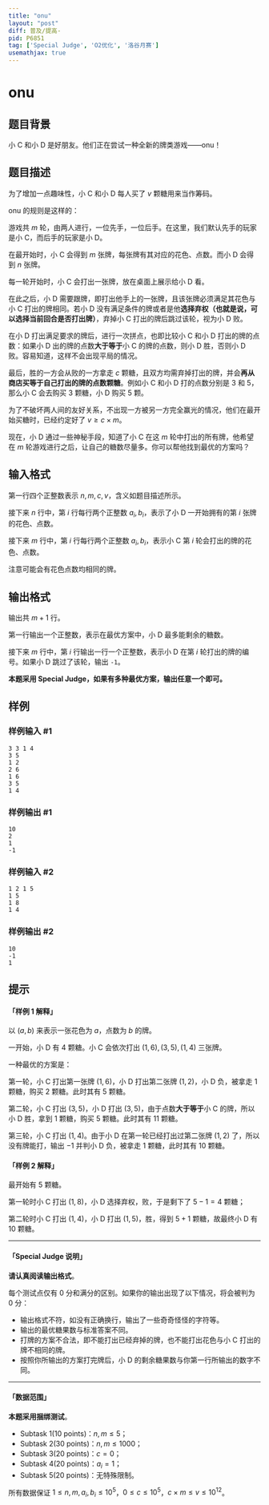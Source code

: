```yaml
---
title: "onu"
layout: "post"
diff: 普及/提高-
pid: P6851
tag: ['Special Judge', 'O2优化', '洛谷月赛']
usemathjax: true
---
```


# onu
## 题目背景

小 C 和小 D 是好朋友。他们正在尝试一种全新的牌类游戏——onu！
## 题目描述

为了增加一点趣味性，小 C 和小 D 每人买了 $v$ 颗糖用来当作筹码。

onu 的规则是这样的：

游戏共 $m$ 轮，由两人进行，一位先手，一位后手。在这里，我们默认先手的玩家是小 C，而后手的玩家是小 D。

在最开始时，小 C 会得到 $m$ 张牌，每张牌有其对应的花色、点数。而小 D 会得到 $n$ 张牌。

每一轮开始时，小 C 会打出一张牌，放在桌面上展示给小 D 看。

在此之后，小 D 需要跟牌，即打出他手上的一张牌，且该张牌必须满足其花色与小 C 打出的牌相同。若小 D 没有满足条件的牌或者是他**选择弃权（也就是说，可以选择当前回合是否打出牌）**，弃掉小 C 打出的牌后跳过该轮，视为小 D 败。

在小 D 打出满足要求的牌后，进行一次拼点，也即比较小 C 和小 D 打出的牌的点数：如果小 D 出的牌的点数**大于等于**小 C 的牌的点数，则小 D 胜，否则小 D 败。容易知道，这样不会出现平局的情况。

最后，胜的一方会从败的一方拿走 $c$ 颗糖，且双方均需弃掉打出的牌，并会**再从商店买等于自己打出的牌的点数颗糖**。例如小 C 和小 D 打的点数分别是 $3$ 和 $5$，那么小 C 会去购买 $3$ 颗糖，小 D 购买 $5$ 颗。

为了不破坏两人间的友好关系，不出现一方被另一方完全赢光的情况，他们在最开始买糖时，已经约定好了 $v \ge c \times m$。

现在，小 D 通过一些神秘手段，知道了小 C 在这 $m$ 轮中打出的所有牌，他希望在 $m$ 轮游戏进行之后，让自己的糖数尽量多。你可以帮他找到最优的方案吗？
## 输入格式

第一行四个正整数表示 $n, m, c, v$，含义如题目描述所示。

接下来 $n$ 行中，第 $i$ 行每行两个正整数 $a _i, b _i$，表示了小 D 一开始拥有的第 $i$ 张牌的花色、点数。

接下来 $m$ 行中，第 $i$ 行每行两个正整数 $a _i, b _i$，表示小 C 第 $i$ 轮会打出的牌的花色、点数。

注意可能会有花色点数均相同的牌。
## 输出格式

输出共 $m + 1$ 行。

第一行输出一个正整数，表示在最优方案中，小 D 最多能剩余的糖数。

接下来 $m$ 行中，第 $i$ 行输出一行一个正整数，表示小 D 在第 $i$ 轮打出的牌的编号。如果小 D 跳过了该轮，输出 `-1`。

**本题采用 Special Judge，如果有多种最优方案，输出任意一个即可。**
## 样例

### 样例输入 #1
```
3 3 1 4
3 5
1 2
2 6
1 6
3 5
1 4
```
### 样例输出 #1
```
10
2
1
-1
```
### 样例输入 #2
```
1 2 1 5
1 5
1 8
1 4
```
### 样例输出 #2
```
10
-1
1
```
## 提示

#### 「样例 1 解释」

以 $(a, b)$ 来表示一张花色为 $a$，点数为 $b$ 的牌。

一开始，小 D 有 $4$ 颗糖。小 C 会依次打出 $(1, 6), (3, 5), (1, 4)$ 三张牌。

一种最优的方案是：

第一轮，小 C 打出第一张牌 $(1, 6)$，小 D 打出第二张牌 $(1, 2)$，小 D 负，被拿走 $1$ 颗糖，购买 $2$ 颗糖。此时其有 $5$ 颗糖。

第二轮，小 C 打出 $(3, 5)$，小 D 打出 $(3, 5)$，由于点数**大于等于**小 C 的牌，所以小 D 胜，拿到 $1$ 颗糖，购买 $5$ 颗糖。此时其有 $11$ 颗糖。

第三轮，小 C 打出 $(1, 4)$。由于小 D 在第一轮已经打出过第二张牌 $(1, 2)$ 了，所以没有牌能打，输出 $-1$ 并判小 D 负，被拿走 $1$ 颗糖，此时其有 $10$ 颗糖。

#### 「样例 2 解释」

最开始有 $5$ 颗糖。

第一轮时小 C 打出 $(1, 8)$，小 D 选择弃权，败，于是剩下了 $5 - 1 = 4$ 颗糖；

第二轮时小 C 打出 $(1, 4)$，小 D 打出 $(1, 5)$，胜，得到 $5 + 1$ 颗糖，故最终小 D 有 $10$ 颗糖。

----

#### 「Special Judge 说明」

**请认真阅读输出格式**。

每个测试点仅有 $0$ 分和满分的区别。如果你的输出出现了以下情况，将会被判为 $0$ 分：

- 输出格式不符，如没有正确换行，输出了一些奇奇怪怪的字符等。
- 输出的最优糖果数与标准答案不同。
- 打牌的方案不合法，即不能打出已经弃掉的牌，也不能打出花色与小 C 打出的牌不相同的牌。
- 按照你所输出的方案打完牌后，小 D 的剩余糖果数与你第一行所输出的数字不同。

---

#### 「数据范围」

**本题采用捆绑测试**。

- Subtask 1(10 points)：$n, m \le 5$；
- Subtask 2(30 points)：$n, m \le 1000$；
- Subtask 3(20 points)：$c = 0$；
- Subtask 4(20 points)：$a _i = 1$；
- Subtask 5(20 points)：无特殊限制。

所有数据保证 $1 \le n, m, a _i, b _i\le 10 ^5$，$0 \le c \le 10 ^5$，$c \times m \le v \le 10 ^{12}$。
